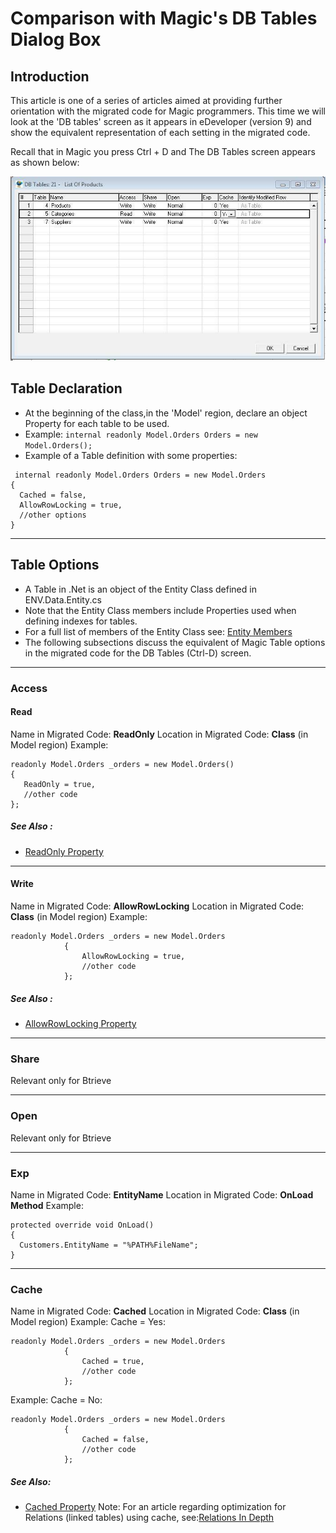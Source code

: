 # Comparison with Magic's DB Tables Dialog Box

## Introduction
This article is one of a series of articles aimed at providing further orientation with the migrated code for Magic programmers. This time we will look at the 'DB tables' screen as it appears in eDeveloper (version 9) and show the equivalent representation of each setting in the migrated code.

Recall that in Magic you press Ctrl + D and The DB Tables screen appears as shown below:

![](dbtables2.jpg)

## Table Declaration
* At the beginning of the class,in the 'Model' region, declare an object Property for each table to be used.
* Example: ``` internal readonly Model.Orders Orders = new Model.Orders(); ```
* Example of a Table definition with some properties:
```csdiff
 internal readonly Model.Orders Orders = new Model.Orders
{
  Cached = false,
  AllowRowLocking = true,
  //other options
}
```
---

## Table Options
* A Table in .Net is an object of the Entity Class defined in ENV.Data.Entity.cs
* Note that the Entity Class members include Properties used when defining indexes for tables.
* For a full list of members of the Entity Class see: [Entity Members](http://www.fireflymigration.com/reference/html/AllMembers_T_Firefly_Box_Data_Entity.htm)
* The following subsections discuss the equivalent of Magic Table options in the migrated code for the DB Tables (Ctrl-D) screen.

---

### Access

#### Read

Name in Migrated Code: **ReadOnly**
Location in Migrated Code: **Class** (in Model region)
Example:
```csdiff
readonly Model.Orders _orders = new Model.Orders()
{
   ReadOnly = true,
   //other code
};
```
##### See Also :
* [ReadOnly Property](http://www.fireflymigration.com/reference/html/P_Firefly_Box_Data_Entity_ReadOnly.htm) 

---

#### Write

Name in Migrated Code: **AllowRowLocking**
Location in Migrated Code: **Class** (in Model region)
Example:
```csdiff
readonly Model.Orders _orders = new Model.Orders
            {
            	AllowRowLocking = true,
                //other code
            };
```     

##### See Also :
* [AllowRowLocking Property](http://www.fireflymigration.com/reference/html/P_Firefly_Box_Data_Entity_AllowRowLocking.htm) 

---
    
### Share

Relevant only for Btrieve

---

### Open

Relevant only for Btrieve

---

### Exp

Name in Migrated Code: **EntityName**
Location in Migrated Code: **OnLoad Method**
Example:
```csdiff
protected override void OnLoad()
{
  Customers.EntityName = "%PATH%FileName";
}
```
---

### Cache

Name in Migrated Code: **Cached**
Location in Migrated Code: **Class** (in Model region)
Example: Cache = Yes:
```csdiff
readonly Model.Orders _orders = new Model.Orders
            {
            	Cached = true,
                //other code
            };
```
Example: Cache = No:
```csdiff
readonly Model.Orders _orders = new Model.Orders
            {
            	Cached = false,
                //other code
            };
```

##### See Also:
* [Cached Property](http://www.fireflymigration.com/reference/html/P_Firefly_Box_Data_Entity_Cached.htm)
Note: For an article regarding optimization for Relations (linked tables) using cache, see:[Relations In Depth](Relations-in-depth.html)